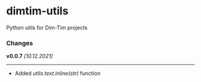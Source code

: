 # dimtim-utils

Python utils for Dim-Tim projects


### Changes

__v0.0.7__ _\[10.12.2021\]_

-------------------------------------------------------------------------------
* Added _utils.text.inline(str)_ function
